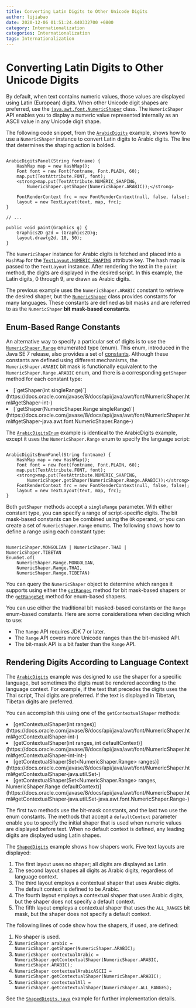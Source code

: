 ```yaml
---
title: Converting Latin Digits to Other Unicode Digits
author: lijiabao
date: 2020-12-06 01:51:24.440332700 +0800
category: Internationalization
categories: Internationalization
tags: Internationalization
---
```


# Converting Latin Digits to Other Unicode Digits

By default, when text contains numeric values, those values are displayed using Latin (European) digits. When other Unicode digit shapes are preferred, use the
[`java.awt.font.NumericShaper`](https://docs.oracle.com/javase/8/docs/api/java/awt/font/NumericShaper.html) class. The `NumericShaper` API enables you to display a numeric value represented internally as an ASCII value in any Unicode digit shape.

The following code snippet, from the
[`ArabicDigits`](examples/ArabicDigits.java) example, shows how to use a `NumericShaper` instance to convert Latin digits to Arabic digits. The line that determines the shaping action is bolded.

```

ArabicDigitsPanel(String fontname) {
    HashMap map = new HashMap();
    Font font = new Font(fontname, Font.PLAIN, 60);
    map.put(TextAttribute.FONT, font);
    <strong>map.put(TextAttribute.NUMERIC_SHAPING,
        NumericShaper.getShaper(NumericShaper.ARABIC));</strong>

    FontRenderContext frc = new FontRenderContext(null, false, false);
    layout = new TextLayout(text, map, frc);
}

// ...

public void paint(Graphics g) {
    Graphics2D g2d = (Graphics2D)g;
    layout.draw(g2d, 10, 50);
}

```

The `NumericShaper` instance for Arabic digits is fetched and placed into a `HashMap` for the
[`TextLayout.NUMERIC_SHAPING`](https://docs.oracle.com/javase/8/docs/api/java/awt/font/TextAttribute.html#NUMERIC_SHAPING) attribute key. The hash map is passed to the `TextLayout` instance. After rendering the text in the `paint` method, the digits are displayed in the desired script. In this example, the Latin digits, 0 through 9, are drawn as Arabic digits.

The previous example uses the `NumericShaper.ARABIC` constant to retrieve the desired shaper, but the
[`NumericShaper`](https://docs.oracle.com/javase/8/docs/api/java/awt/font/NumericShaper.html#field_summary) class provides constants for many languages. These constants are defined as bit masks and are referred to as the `NumericShaper` **bit mask-based constants**.

## Enum-Based Range Constants

An alternative way to specify a particular set of digits is to use the
[`NumericShaper.Range`](https://docs.oracle.com/javase/8/docs/api/java/awt/font/NumericShaper.Range.html) enumerated type (enum). This enum, introduced in the Java SE 7 release, also provides a set of
[constants](https://docs.oracle.com/javase/8/docs/api/java/awt/font/NumericShaper.Range.html#field_summary). Although these constants are defined using different mechanisms, the `NumericShaper.ARABIC` bit mask is functionally equivalent to the `NumericShaper.Range.ARABIC` enum, and there is a corresponding `getShaper` method for each constant type:

<li>
[`getShaper(int singleRange)`](https://docs.oracle.com/javase/8/docs/api/java/awt/font/NumericShaper.html#getShaper-int-)</li>
<li>
[`getShaper(NumericShaper.Range singleRange)`](https://docs.oracle.com/javase/8/docs/api/java/awt/font/NumericShaper.html#getShaper-java.awt.font.NumericShaper.Range-)</li>

The
[`ArabicDigitsEnum`](examples/ArabicDigitsEnum.java) example is identical to the ArabicDigits example, except it uses the `NumericShaper.Range` enum to specify the language script:

```

ArabicDigitsEnumPanel(String fontname) {
    HashMap map = new HashMap();
    Font font = new Font(fontname, Font.PLAIN, 60);
    map.put(TextAttribute.FONT, font);
    <strong>map.put(TextAttribute.NUMERIC_SHAPING,
        NumericShaper.getShaper(NumericShaper.Range.ARABIC));</strong>
    FontRenderContext frc = new FontRenderContext(null, false, false);
    layout = new TextLayout(text, map, frc);
}

```

Both `getShaper` methods accept a `singleRange` parameter. With either constant type, you can specify a range of script-specific digits. The bit mask-based constants can be combined using the `OR` operand, or you can create a set of `NumericShaper.Range` enums. The following shows how to define a range using each constant type:

```

NumericShaper.MONGOLIAN | NumericShaper.THAI |
NumericShaper.TIBETAN
EnumSet.of(
    NumericShaper.Range.MONGOLIAN,
    NumericShaper.Range.THAI,
    NumericShaper.Range.TIBETAN)

```

You can query the `NumericShaper` object to determine which ranges it supports using either the
[`getRanges`](https://docs.oracle.com/javase/8/docs/api/java/awt/font/NumericShaper.html#getRanges--) method for bit mask-based shapers or the
[`getRangeSet`](https://docs.oracle.com/javase/8/docs/api/java/awt/font/NumericShaper.html#getRangeSet--) method for enum-based shapers.

You can use either the traditional bit masked-based constants or the `Range` enum-based constants. Here are some considerations when deciding which to use:

- The `Range` API requires JDK 7 or later.
- The `Range` API covers more Unicode ranges than the bit-masked API.
- The bit-mask API is a bit faster than the `Range` API.

## Rendering Digits According to Language Context

The
[`ArabicDigits`](examples/ArabicDigits.java) example was designed to use the shaper for a specific language, but sometimes the digits must be rendered according to the language context. For example, if the text that precedes the digits uses the Thai script, Thai digits are preferred. If the text is displayed in Tibetan, Tibetan digits are preferred.

You can accomplish this using one of the `getContextualShaper` methods:

<li>
[getContextualShaper(int ranges)](https://docs.oracle.com/javase/8/docs/api/java/awt/font/NumericShaper.html#getContextualShaper-int-)</li>
<li>
[getContextualShaper(int ranges, int defaultContext)](https://docs.oracle.com/javase/8/docs/api/java/awt/font/NumericShaper.html#getContextualShaper-int-int-)</li>
<li>
[getContextualShaper(Set&lt;NumericShaper.Range&gt; ranges)](https://docs.oracle.com/javase/8/docs/api/java/awt/font/NumericShaper.html#getContextualShaper-java.util.Set-)</li>
<li>
[getContextualShaper(Set&lt;NumericShaper.Range&gt; ranges, NumericShaper.Range defaultContext)](https://docs.oracle.com/javase/8/docs/api/java/awt/font/NumericShaper.html#getContextualShaper-java.util.Set-java.awt.font.NumericShaper.Range-)</li>

The first two methods use the bit-mask constants, and the last two use the enum constants. The methods that accept a `defaultContext` parameter enable you to specify the initial shaper that is used when numeric values are displayed before text. When no default context is defined, any leading digits are displayed using Latin shapes.

The
[`ShapedDigits`](examples/ShapedDigits.java) example shows how shapers work. Five text layouts are displayed:

1. The first layout uses no shaper; all digits are displayed as Latin.
1. The second layout shapes all digits as Arabic digits, regardless of language context.
1. The third layout employs a contextual shaper that uses Arabic digits. The default context is defined to be Arabic.
1. The fourth layout employs a contextual shaper that uses Arabic digits, but the shaper does not specify a default context.
1. The fifth layout employs a contextual shaper that uses the `ALL_RANGES` bit mask, but the shaper does not specify a default context.

The following lines of code show how the shapers, if used, are defined:

1. No shaper is used.
1. `NumericShaper arabic = NumericShaper.getShaper(NumericShaper.ARABIC);`
1. `NumericShaper contextualArabic = NumericShaper.getContextualShaper(NumericShaper.ARABIC, NumericShaper.ARABIC);`
1. `NumericShaper contextualArabicASCII = NumericShaper.getContextualShaper(NumericShaper.ARABIC);`
1. `NumericShaper contextualAll = NumericShaper.getContextualShaper(NumericShaper.ALL_RANGES);`

See the
[`ShapedDigits.java`](examples/ShapedDigits.java) example for further implementation details.
